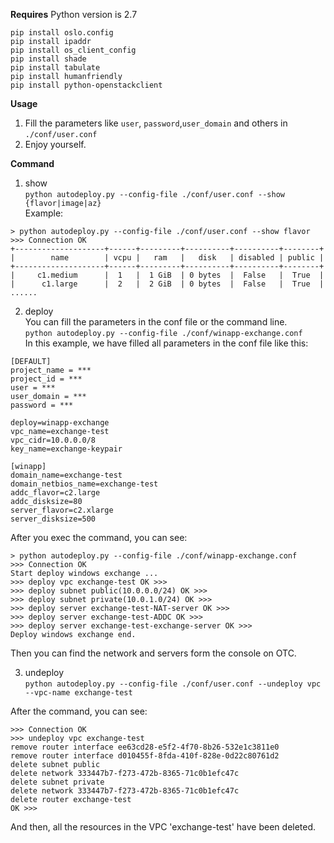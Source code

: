 **Requires**
Python version is 2.7
```
pip install oslo.config 
pip install ipaddr 
pip install os_client_config 
pip install shade 
pip install tabulate 
pip install humanfriendly 
pip install python-openstackclient
```
**Usage**
1. Fill the parameters like `user`, `password`,`user_domain` and others in `./conf/user.conf`
2. Enjoy yourself.

**Command**
1. show  
    `python autodeploy.py --config-file ./conf/user.conf --show {flavor|image|az}`  
Example:
```
> python autodeploy.py --config-file ./conf/user.conf --show flavor
>>> Connection OK
+--------------------+------+---------+----------+----------+--------+
|        name        | vcpu |   ram   |   disk   | disabled | public |
+--------------------+------+---------+----------+----------+--------+
|     c1.medium      |  1   |  1 GiB  | 0 bytes  |  False   |  True  |
|      c1.large      |  2   |  2 GiB  | 0 bytes  |  False   |  True  |
......
```
2. deploy  
You can fill the parameters in the conf file or the command line.  
`python autodeploy.py --config-file ./conf/winapp-exchange.conf`  
In this example, we have filled all parameters in the conf file like this:  

```
[DEFAULT]
project_name = ***
project_id = ***
user = ***
user_domain = ***
password = ***

deploy=winapp-exchange
vpc_name=exchange-test
vpc_cidr=10.0.0.0/8
key_name=exchange-keypair

[winapp]
domain_name=exchange-test
domain_netbios_name=exchange-test
addc_flavor=c2.large
addc_disksize=80
server_flavor=c2.xlarge
server_disksize=500

```
After you exec the command, you can see:

```
> python autodeploy.py --config-file ./conf/winapp-exchange.conf
>>> Connection OK
Start deploy windows exchange ...
>>> deploy vpc exchange-test OK >>>
>>> deploy subnet public(10.0.0.0/24) OK >>>
>>> deploy subnet private(10.0.1.0/24) OK >>>
>>> deploy server exchange-test-NAT-server OK >>>
>>> deploy server exchange-test-ADDC OK >>>
>>> deploy server exchange-test-exchange-server OK >>>
Deploy windows exchange end.
```
Then you can find the network and servers form the console on OTC.


3. undeploy  
`python autodeploy.py --config-file ./conf/user.conf --undeploy vpc --vpc-name exchange-test`  

After the command, you can see:  

```
>>> Connection OK
>>> undeploy vpc exchange-test
remove router interface ee63cd28-e5f2-4f70-8b26-532e1c3811e0
remove router interface d010455f-8fda-410f-828e-0d22c80761d2
delete subnet public
delete network 333447b7-f273-472b-8365-71c0b1efc47c
delete subnet private
delete network 333447b7-f273-472b-8365-71c0b1efc47c
delete router exchange-test
OK >>>
```
And then, all the resources in the VPC 'exchange-test' have been deleted. 

